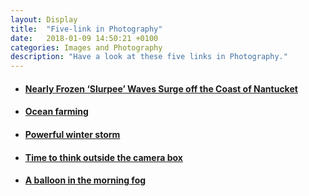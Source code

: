 ```yaml
---
layout: Display
title:  "Five-link in Photography"
date:   2018-01-09 14:50:21 +0100
categories: Images and Photography
description: "Have a look at these five links in Photography."
---
```



<ul>
    <li>
        <a href="http://www.thisiscolossal.com/2018/01/nearly-frozen-slurpee-waves-surge-off-the-coast-of-nantucket/" target="_blank"><h4>Nearly Frozen ‘Slurpee’ Waves Surge off the Coast of Nantucket</h4>
        </a>
    </li>
    <li>
        <a href="https://500px.com/photo/239904469/ocean-farming-by-marsel-van-oosten" target="_blank"><h4>Ocean farming</h4>
        </a>
    </li>
    <li>
        <a href="https://www.bostonglobe.com/news/bigpicture/2018/01/04/powerful-winter-storm-hits-mass/7i3gzFywokj6qhLFUkakiI/story.html" target="_blank"><h4>Powerful winter storm</h4>
        </a>
    </li>
    <li>
        <a href="https://asia.nikkei.com/Business/Companies/Time-to-think-outside-the-camera-box-Canon-chief-argues?page=1" target="_blank"><h4>Time to think outside the camera box</h4>
        </a>
    </li>
    <li>
        <a href="https://www.stuckincustoms.com/2018/01/09/a-balloon-in-the-morning-fog/" target="_blank"><h4>A balloon in the morning fog</h4>
        </a>
    </li>
</ul>